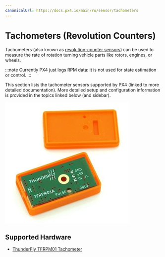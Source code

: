 ```yaml
---
canonicalUrl: https://docs.px4.io/main/ru/sensor/tachometers
---
```


# Tachometers (Revolution Counters)

Tachometers (also known as [revolution-counter sensors](https://en.wikipedia.org/wiki/Tachometer#In_automobiles,_trucks,_tractors_and_aircraft)) can be used to measure the rate of rotation turning vehicle parts like rotors, engines, or wheels.

:::note
Currently PX4 just logs RPM data: it is not used for state estimation or control.
:::

This section lists the tachometer sensors supported by PX4 (linked to more detailed documentation). More detailed setup and configuration information is provided in the topics linked below (and sidebar).

![TFRPM01A](../../assets/hardware/sensors/tfrpm/tfrpm01_electronics.jpg)

## Supported Hardware

- [ThunderFly TFRPM01 Tachometer](../sensor/thunderfly_tachometer.md)
